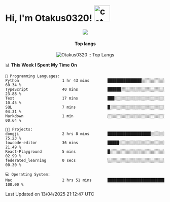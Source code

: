 <h1> Hi, I'm Otakus0320! <img src="https://media.giphy.com/media/mGcNjsfWAjY5AEZNw6/giphy.gif" width="50" alt="cat"></h1>

<p align="center"><a href="https://wakatime.com/@044d69d0-1253-4f60-96b6-5d19a0f9dde5"><img src="https://wakatime.com/badge/user/044d69d0-1253-4f60-96b6-5d19a0f9dde5.svg" /></a></p>

<h4 align="center">Top langs</h4>

<p align="center"><img src="https://github-readme-stats.vercel.app/api/top-langs/?username=Otakus0320&langs_count=10&theme=tokyonight&layout=compact&timestamp={{random_number}}" alt="Otakus0320 :: Top Langs" /></p>

<!--START_SECTION:waka-->
📊 **This Week I Spent My Time On** 

```text
💬 Programming Languages: 
Python                   1 hr 43 mins        ███████████████░░░░░░░░░░   60.34 % 
TypeScript               40 mins             ██████░░░░░░░░░░░░░░░░░░░   23.88 % 
Text                     17 mins             ███░░░░░░░░░░░░░░░░░░░░░░   10.45 % 
SQL                      7 mins              █░░░░░░░░░░░░░░░░░░░░░░░░   04.31 % 
Markdown                 1 min               ░░░░░░░░░░░░░░░░░░░░░░░░░   00.64 % 

🐱‍💻 Projects: 
dongji                   2 hrs 8 mins        ███████████████████░░░░░░   75.23 % 
lowcode-editor           36 mins             █████░░░░░░░░░░░░░░░░░░░░   21.49 % 
React-Playground         5 mins              █░░░░░░░░░░░░░░░░░░░░░░░░   02.99 % 
federated_learning       0 secs              ░░░░░░░░░░░░░░░░░░░░░░░░░   00.30 % 

💻 Operating System: 
Mac                      2 hrs 51 mins       █████████████████████████   100.00 % 
```


 Last Updated on 13/04/2025 21:12:47 UTC
<!--END_SECTION:waka-->
